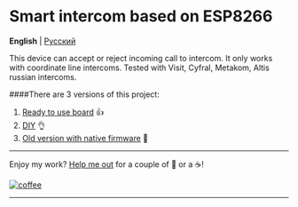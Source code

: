 # Smart intercom based on ESP8266
**English** | [Русский](https://github.com/Anonym-tsk/smart-domofon/blob/master/README.md)

This device can accept or reject incoming call to intercom. It only works with coordinate line intercoms. Tested with Visit, Cyfral, Metakom, Altis russian intercoms.

####There are 3 versions of this project:
1. [Ready to use board](https://github.com/Anonym-tsk/smart-domofon/blob/master/ge1mer/README_EN.md) 👍
2. [DIY](https://github.com/Anonym-tsk/smart-domofon/blob/master/esphome/README_EN.md) 👌
3. [Old version with native firmware](https://github.com/Anonym-tsk/smart-domofon/blob/master/native/README_EN.md) 💩

---

Enjoy my work? [Help me out](http://yasobe.ru/na/esphome) for a couple of :beers: or a :coffee:!

[![coffee](https://www.buymeacoffee.com/assets/img/custom_images/black_img.png)](http://yasobe.ru/na/esphome)

---